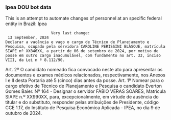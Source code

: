 ### Ipea DOU bot data
 This is an attempt to automate changes of personnel at an specific federal entity in Brazil: Ipea
 
                        Very last change: 
 	 13 September, 2024
	Declarar a vacância e vago o cargo de Técnico de Planejamento e Pesquisa, ocupado pela servidora CAROLINE PERISSINI BLASQUE, matrícula SIAPE nº XX846XX, a partir de 06 de setembro de 2024, por motivo de posse em outro cargo inacumulável, com fundamento no art. 33, inciso VIII, da Lei n º 8.112/90.
Art. 2º O candidato nomeado fica convocado neste ato para apresentar os documentos e exames médicos relacionados, respectivamente, nos Anexos I e II desta Portaria até 5 (cinco) dias antes da posse.
Art. 1º Nomear para o cargo efetivo de Técnico de Planejamento e Pesquisa o candidato Everton Gomes Baier.
Nº 164 - Designar o servidor FÁBIO VERAS SOARES, Matrícula SIAPE n.º XX990XX, para, excepcionalmente, em virtude de ausência do titular e do substituto, responder pelas atribuições de Presidente, código CCE 1.17, do Instituto de Pesquisa Econômica Aplicada - IPEA, no dia 9 de outubro de 2024.

